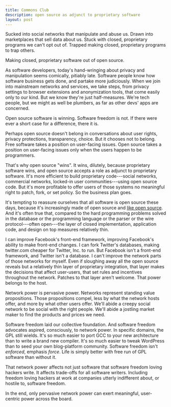 ```yaml
---
title: Commons Club
description: open source as adjunct to proprietary software
layout: post
---
```


Sucked into social networks that manipulate and abuse us.
Drawn into marketplaces that sell  data about us. Stuck with
closed, proprietary programs we can't opt out of. Trapped
making closed, proprietary programs to trap others.

Making closed, proprietary software out of open source.

As software developers, today's hand-wringing about privacy
and manipulation seems comically, pitiably late. Software
people know how software business gets done, and partake
more judiciously. When we join into mainstream networks and
services, we take steps, from privacy settings to browser
extensions and anonymization tools, that come easily only to
our kind. But we know they're just half-measures. We're tech
people, but we might as well be plumbers, as far as other
devs' apps are concerned.

Open source software is winning. Software freedom is not. If
there were ever a short case for a difference, there it is.

Perhaps open source doesn't belong in conversations about
user rights, privacy protections, transparency, choice. But
it chooses not to belong. Free software takes a position on
user-facing issues. Open source takes a position on
user-facing issues only when the users happen to be
programmers.

That's why open source "wins". It wins, dilutely, because
proprietary software wins, and open source accepts a role as
adjunct to proprietary software. It's more efficient to
build proprietary code---social networks, commercial
networks, locked-in user communities---using open source
code. But it's more profitable to offer users of those
systems no meaningful right to patch, fork, or set policy.
So the business plan goes.

It's tempting to reassure ourselves that all software
is open source these days, because it's increasingly made of
open source and [like open source][innersource]. And it's
often true that, compared to the hard programming problems
solved in the database or the programming language or the
parser or the wire protocol---often open---the layer of
closed implementation, application code, and design on top
measures relatively thin.

[innersource]: https://en.wikipedia.org/wiki/Inner_source

I can improve Facebook's front-end framework, improving
Facebook's ability to make front-end changes. I can fork
Twitter's databases, making twitter.com cheaper for Twitter,
Inc. to run. But Facebook isn't a front-end framework, and
Twitter isn't a database. I can't improve the network parts
of those networks for myself. Even if sloughing away all the
open source reveals but a relatively thin layer of
proprietary integration, that layer makes the decisions that
affect user-users, that set rules and incentives throughout
the network. Patches to that layer aren't welcome. That
power belongs to the host.

Network power is pervasive power. Networks represent
standing value propositions. Those propositions compel, less
by what the network hosts offer, and more by what other
users offer. We'll abide a creepy social network to be
social with the right people. We'll abide a jostling market
maker to find the products and prices we need.

Software freedom laid our collective foundation. And
software freedom advocates aspired, consciously, to network
power. In specific domains, the GPL still wields. It's so
much easier to port GCC to your new architecture than to
write a brand new compiler. It's so much easier to tweak
WordPress than to seed your own blog-platform community.
Software freedom isn't _enforced_, emphasis _force_. Life is
simply better with free run of GPL software than without it.

That network power affects not just software that software
freedom loving hackers write. It affects trade-offs for all
software writers.  Including freedom loving hackers at work
at companies utterly indifferent about, or hostile to,
software freedom.

In the end, only pervasive network power can exert
meaningful, user-centric power across the board.
